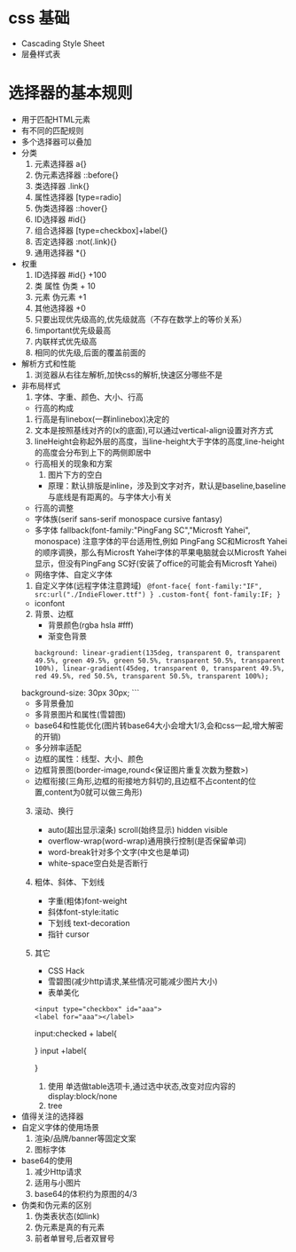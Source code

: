 # css 基础
 * Cascading Style Sheet
 * 层叠样式表
# 选择器的基本规则
  * 用于匹配HTML元素
  * 有不同的匹配规则
  * 多个选择器可以叠加
  * 分类
    1. 元素选择器 a{}
    2. 伪元素选择器 ::before{}
    3. 类选择器 .link{}
    4. 属性选择器  [type=radio]
    5. 伪类选择器  ::hover{}
    6. ID选择器 #id{}
    7. 组合选择器 [type=checkbox]+label{}
    8. 否定选择器  :not(.link){}
    9. 通用选择器 *{}
  * 权重
     1. ID选择器 #id{}  +100
     2. 类 属性  伪类  + 10
     3. 元素  伪元素  +1
     4. 其他选择器 +0 
     5. 只要出现优先级高的,优先级就高（不存在数学上的等价关系）
     6. !important优先级最高
     7. 内联样式优先级高
     8. 相同的优先级,后面的覆盖前面的 
  * 解析方式和性能
    1. 浏览器从右往左解析,加快css的解析,快速区分哪些不是
  * 非布局样式
    1. 字体、字重、颜色、大小、行高
      * 行高的构成
       1. 行高是有linebox(一群inlinebox)决定的
       2. 文本是按照基线对齐的(x的底面),可以通过vertical-align设置对齐方式
       3. lineHeight会称起外层的高度，当line-height大于字体的高度,line-height的高度会分布到上下的两侧即居中
      * 行高相关的现象和方案
         1. 图片下方的空白
           * 原理：默认排版是inline，涉及到文字对齐，默认是baseline,baseline与底线是有距离的。与字体大小有关
      * 行高的调整
      * 字体族(serif sans-serif monospace cursive fantasy)
      * 多字体 fallback(font-family:"PingFang SC","Microsft Yahei", monospace) 注意字体的平台适用性,例如 PingFang SC和Microsft Yahei的顺序调换，那么有Microsft Yahei字体的苹果电脑就会以Microsft Yahei显示，但没有PingFang SC好(安装了office的可能会有Microsft Yahei)
      * 网络字体、自定义字体
       1. 自定义字体(远程字体注意跨域)
         ``` 
         @font-face{
           font-family:"IF",
            src:url("./IndieFlower.ttf")
         }
         .custom-font{
           font-family:IF;
         }
         ```
      * iconfont
    2. 背景、边框
       * 背景颜色(rgba hsla   #fff)
       * 渐变色背景
       ``` 
       background: linear-gradient(135deg, transparent 0, transparent 49.5%, green 49.5%, green 50.5%, transparent 50.5%, transparent 100%), linear-gradient(45deg, transparent 0, transparent 49.5%, red 49.5%, red 50.5%, transparent 50.5%, transparent 100%);
    background-size: 30px 30px;
        ```
       * 多背景叠加
       * 多背景图片和属性(雪碧图)
       * base64和性能优化(图片转base64大小会增大1/3,会和css一起,增大解密的开销)
       * 多分辨率适配
       * 边框的属性：线型、大小、颜色
       * 边框背景图(border-image,round<保证图片重复次数为整数>)
       * 边框衔接(三角形,边框的衔接地方斜切的,且边框不占content的位置,content为0就可以做三角形)
    3. 滚动、换行 
        * auto(超出显示滚条)  scroll(始终显示) hidden visible 
        * overflow-wrap(word-wrap)通用换行控制(是否保留单词)
        * word-break针对多个文字(中文也是单词)
        * white-space空白处是否断行
    4. 粗体、斜体、下划线
       * 字重(粗体)font-weight
       * 斜体font-style:itatic
       * 下划线 text-decoration
       * 指针 cursor
    5. 其它
       * CSS Hack
       * 雪碧图(减少http请求,某些情况可能减少图片大小)
       * 表单美化
       ```
       <input type="checkbox" id="aaa">
       <label for="aaa"></label>
       ```
       input:checked + label{

       }
       input +label{

       }
         1. 使用 单选做table选项卡,通过选中状态,改变对应内容的display:block/none
         2. tree
  * 值得关注的选择器
  * 自定义字体的使用场景
    1. 渲染/品牌/banner等固定文案
    2. 图标字体
  * base64的使用
    1. 减少Http请求
    2. 适用与小图片
    3. base64的体积约为原图的4/3
  * 伪类和伪元素的区别
    1. 伪类表状态(如link)
    2. 伪元素是真的有元素
    3. 前者单冒号,后者双冒号  
